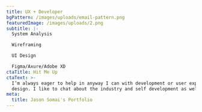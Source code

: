 ```yaml
---
title: UX + Developer
bgPattern: /images/uploads/email-pattern.png
featuredImage: /images/uploads/2.png
subtitle: |-
  System Analysis

  Wireframing

  UI Design

  Figma/Axure/Adobe XD
ctaTitle: Hit Me Up
ctaText: >-
  I’m always eager to help in anyway I can with development or user experience
  design. I like to chat about the industry and self development as well.
meta:
  title: Jason Somai's Portfolio
---
```

#
